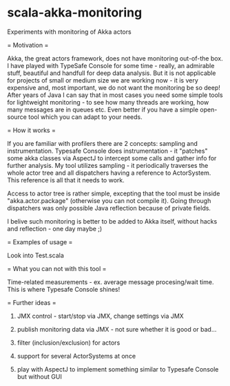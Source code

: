 scala-akka-monitoring
=====================

Experiments with monitoring of Akka actors


= Motivation =

Akka, the great actors framework, does not have monitoring out-of-the box.
I have played with TypeSafe Console for some time - really, an admirable stuff, beautiful and handfull for deep data analysis. But it is not applicable for projects of small or medium size we are working now - it is very expensive and, most important, we do not want the monitoring be so deep!
After years of Java I can say that in most cases you need some simple tools for lightweight monitoring - to see how many threads are working, how many messages are in queues etc.
Even better if you have a simple open-source tool which you can adapt to your needs.


= How it works =

If you are familiar with profilers there are 2 concepts: sampling and instrumentation. Typesafe Console does instrumentation - it "patches" some akka classes via AspectJ to intercept some calls and gather info for further analysis.
My tool utilizes sampling - it periodically traverses the whole actor tree and all dispatchers having a reference to ActorSystem. This reference is all that it needs to work.

Access to actor tree is rather simple, excepting that the tool must be inside "akka.actor.package" (otherwise you can not compile it). Going through dispatchers was only possible Java reflection because of private fields.

I belive such monitoring is better to be added to Akka itself, without hacks and reflection - one day maybe ;)


= Examples of usage =

Look into Test.scala


= What you can not with this tool =

Time-related measurements - ex. average message procesing/wait time. This is where Typesafe Console shines!


= Further ideas =

1) JMX control - start/stop via JMX, change settings via JMX

2) publish monitoring data via JMX - not sure whether it is good or bad...

3) filter (inclusion/exclusion) for actors

4) support for several ActorSystems at once

5) play with AspectJ to implement something similar to Typesafe Console but without GUI
